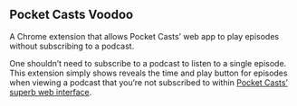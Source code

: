 Pocket Casts Voodoo
---
A Chrome extension that allows Pocket Casts’ web app to play episodes without subscribing to a podcast.

One shouldn’t need to subscribe to a podcast to listen to a single episode. This extension simply shows reveals the time and play button for episodes when viewing a podcast that you’re not subscribed to within [Pocket Casts’ superb web interface](https://play.pocketcasts.com).
